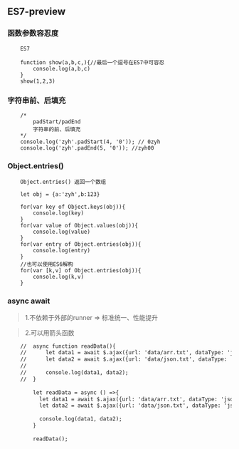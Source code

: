 ## ES7-preview

### 函数参数容忍度

		ES7
		
		function show(a,b,c,){//最后一个逗号在ES7中可容忍
			console.log(a,b,c)
		}
		show(1,2,3)

### 字符串前、后填充

		/*
			padStart/padEnd
			字符串的前、后填充
		*/
    	console.log('zyh'.padStart(4, '0')); // 0zyh
    	console.log('zyh'.padEnd(5, '0')); //zyh00

### Object.entries()

		Object.entries() 返回一个数组
		
		let obj = {a:'zyh',b:123}
		
		for(var key of Object.keys(obj)){
			console.log(key)
		}
		for(var value of Object.values(obj)){
			console.log(value)
		}
		for(var entry of Object.entries(obj)){
			console.log(entry)
		}
		//也可以使用ES6解构
		for(var [k,v] of Object.entries(obj)){
			console.log(k,v)
		}

### async await

> 1.不依赖于外部的runner	=>		标准统一、性能提升

> 2.可以用箭头函数

```html
	//	async function readData(){
	//		let data1 = await $.ajax({url: 'data/arr.txt', dataType: 'json'});
	//		let data2 = await $.ajax({url: 'data/json.txt', dataType: 'json'});
	//	
	//		console.log(data1, data2);
	//	}
		
		let readData = async () =>{
		  let data1 = await $.ajax({url: 'data/arr.txt', dataType: 'json'});
		  let data2 = await $.ajax({url: 'data/json.txt', dataType: 'json'});
		
		  console.log(data1, data2);
		}
		
		readData();
```
